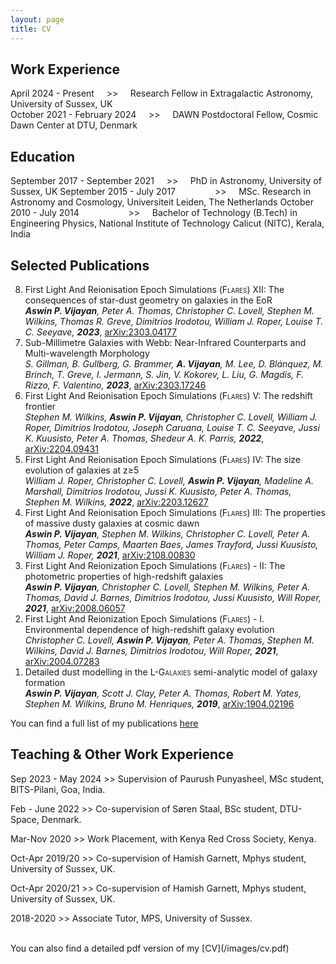 ```yaml
---
layout: page
title: CV
---
```


<h2>Work Experience</h2>
April 2024 - Present &nbsp;&nbsp;&nbsp;&nbsp;>>&nbsp;&nbsp;&nbsp;&nbsp; Research Fellow in Extragalactic Astronomy, University of Sussex, UK
<br>
October 2021 - February 2024 &nbsp;&nbsp;&nbsp;&nbsp;>>&nbsp;&nbsp;&nbsp;&nbsp; DAWN Postdoctoral Fellow, Cosmic Dawn Center at DTU, Denmark

<h2>Education</h2>
September 2017 - September 2021 &nbsp;&nbsp;&nbsp;&nbsp;>>&nbsp;&nbsp;&nbsp;&nbsp; PhD in Astronomy, University of Sussex, UK  
September 2015 - July 2017 &nbsp;&nbsp;&nbsp;&nbsp;&nbsp;&nbsp;&nbsp;&nbsp;&nbsp;&nbsp;&nbsp;&nbsp;&nbsp;&nbsp;&nbsp;>>&nbsp;&nbsp;&nbsp;&nbsp; MSc. Research in Astronomy and Cosmology, Universiteit Leiden, The Netherlands  
October 2010 - July 2014 &nbsp;&nbsp;&nbsp;&nbsp;&nbsp;&nbsp;&nbsp;&nbsp;&nbsp;&nbsp;&nbsp;&nbsp;&nbsp;&nbsp;&nbsp;&nbsp;&nbsp;&nbsp;&nbsp;>>&nbsp;&nbsp;&nbsp;&nbsp; Bachelor of Technology (B.Tech) in Engineering Physics, National Institute of Technology Calicut (NITC), Kerala, India

<h2>Selected Publications</h2>
<ol reversed>
<li> First Light And Reionisation Epoch Simulations (<span style="font-variant: small-caps;">Flares</span>) XII: The consequences of star-dust geometry on galaxies in the EoR <br>
<i><b>Aswin P. Vijayan</b>, Peter A. Thomas, Christopher C. Lovell, Stephen M. Wilkins, Thomas R. Greve, Dimitrios Irodotou, William J. Roper, Louise T. C. Seeyave, <b>2023</b></i>, <a href="https://ui.adsabs.harvard.edu/abs/2023arXiv230304177V/abstract">arXiv:2303.04177</a>
</li>
<li> Sub-Millimetre Galaxies with Webb: Near-Infrared Counterparts and Multi-wavelength Morphology <br>
<i>S. Gillman, B. Gullberg, G. Brammer, <b>A. Vijayan</b>, M. Lee, D. Blánquez, M. Brinch, T. Greve, I. Jermann, S. Jin, V. Kokorev, L. Liu, G. Magdis, F. Rizzo, F. Valentino, <b>2023</b></i>, <a href="https://ui.adsabs.harvard.edu/abs/2023arXiv230317246G/abstract">arXiv:2303.17246</a>
</li>
<li> First Light And Reionisation Epoch Simulations (<span style="font-variant: small-caps;">Flares</span>) V: The redshift frontier <br>
<i>Stephen M. Wilkins, <b>Aswin P. Vijayan</b>, Christopher C. Lovell, William J. Roper, Dimitrios Irodotou, Joseph Caruana, Louise T. C. Seeyave, Jussi K. Kuusisto, Peter A. Thomas, Shedeur A. K. Parris, <b>2022</b></i>, <a href="https://ui.adsabs.harvard.edu/abs/2022arXiv220409431W/abstract">arXiv:2204.09431</a>
</li>
<li> First Light And Reionisation Epoch Simulations (<span style="font-variant: small-caps;">Flares</span>) IV: The size evolution of galaxies at  z&geq;5 <br>
<i>William J. Roper, Christopher C. Lovell, <b>Aswin P. Vijayan</b>, Madeline A. Marshall, Dimitrios Irodotou, Jussi K. Kuusisto, Peter A. Thomas, Stephen M. Wilkins, <b>2022</b></i>, <a href="https://ui.adsabs.harvard.edu/abs/2022arXiv220312627R/abstract">arXiv:2203.12627</a>
</li>
<li> First Light And Reionisation Epoch Simulations (<span style="font-variant: small-caps;">Flares</span>) III: The properties of massive dusty galaxies at cosmic dawn <br>
<i><b>Aswin P. Vijayan</b>, Stephen M. Wilkins, Christopher C. Lovell, Peter A. Thomas, Peter Camps, Maarten Baes, James Trayford, Jussi Kuusisto, William J. Roper, <b>2021</b></i>, <a href="https://ui.adsabs.harvard.edu/abs/2021arXiv210800830V/abstract">arXiv:2108.00830</a>
</li>
<li> First Light And Reionization Epoch Simulations (<span style="font-variant: small-caps;">Flares</span>) - II: The photometric properties of high-redshift galaxies<br>
<i><b>Aswin P. Vijayan</b>, Christopher C. Lovell, Stephen M. Wilkins, Peter A. Thomas,  David J. Barnes, Dimitrios Irodotou, Jussi Kuusisto, Will Roper, <b>2021</b></i>, <a href="https://ui.adsabs.harvard.edu/abs/2021MNRAS.501.3289V/abstract">arXiv:2008.06057</a>
</li>
<li> First Light And Reionization Epoch Simulations (<span style="font-variant: small-caps;">Flares</span>) - I. Environmental dependence of high-redshift galaxy evolution <br>
<i>Christopher C. Lovell, <b>Aswin P. Vijayan</b>, Peter A. Thomas, Stephen M. Wilkins, David J. Barnes, Dimitrios Irodotou, Will Roper, <b>2021</b></i>, <a href="https://ui.adsabs.harvard.edu/abs/2021MNRAS.500.2127L/abstract">arXiv:2004.07283</a>
</li>
<li>
Detailed dust modelling in the <span style="font-variant: small-caps;">L-Galaxies</span> semi-analytic model of galaxy formation <br>
<i><b>Aswin P. Vijayan</b>, Scott J. Clay, Peter A. Thomas, Robert M. Yates, Stephen M. Wilkins, Bruno M. Henriques, <b>2019</b></i>, <a href="https://ui.adsabs.harvard.edu/abs/2019MNRAS.489.4072V/abstract">arXiv:1904.02196</a>
</li>
</ol>  

You can find a full list of my publications [here](https://ui.adsabs.harvard.edu/public-libraries/nx11cjS2ROuxirheKfVAYw)

<h2>Teaching & Other Work Experience</h2>
Sep 2023 - May 2024 >> Supervision of Paurush Punyasheel, MSc student, BITS-Pilani, Goa, India.

Feb - June 2022 >> Co-supervision of S&oslash;ren Staal, BSc student, DTU-Space, Denmark.

<!--Oct 2021 >> SOC, [Models and Simulations of High-Redshift Galaxies](http://sazerac-conference.org/SIPS2122/1.html) - Sazerac Sip.

Feb 2021 >> SOC, [CIDER: The Cold ISM During the Epoch of Reionisation](http://sazerac-conference.org/SIPS2021/4.html) - Sazerac Sip.-->

Mar-Nov 2020 >> Work Placement, with Kenya Red Cross Society, Kenya.

Oct-Apr 2019/20 >> Co-supervision of Hamish Garnett, Mphys student, University of Sussex, UK.

Oct-Apr 2020/21 >> Co-supervision of Hamish Garnett, Mphys student, University of Sussex, UK.

2018-2020 >> Associate Tutor, MPS, University of Sussex.

<br>
You can also find a detailed pdf version of my [CV](/images/cv.pdf)
